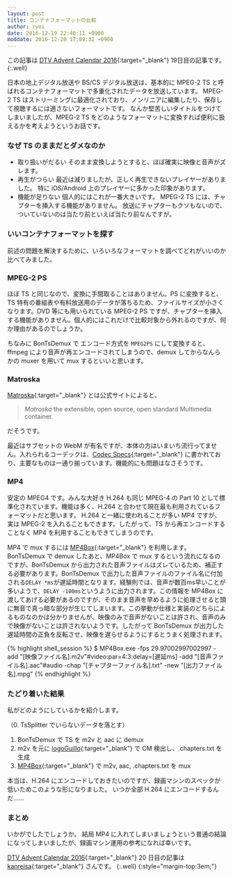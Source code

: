 ```yaml
---
layout: post
title: コンテナフォーマットの比較
author: ryoi
date: 2016-12-19 22:40:11 +0900
moddate: 2016-12-20 17:09:32 +0900
---
```

この記事は [DTV Advent Calendar 2016](http://www.adventar.org/calendars/1429){:target="_blank"} 19日目の記事です。
{:.well}

日本の地上デジタル放送や BS/CS デジタル放送は、基本的に MPEG-2 TS と呼ばれるコンテナフォーマットで多重化されたデータを放送しています。
MPEG-2 TS はストリーミングに最適化されており、ノンリニアに編集したり、保存して視聴するには適さないフォーマットです。
なんか堅苦しいタイトルをつけてしまいましたが、MPEG-2 TS をどのようなフォーマットに変換すれば便利に扱えるかを考えようというお話です。

### なぜ TS のままだとダメなのか

- 取り扱いがだるい
そのまま変換しようとすると、ほぼ確実に映像と音声がズレます。
- 再生がつらい
最近は減りましたが、正しく再生できないプレイヤーがありました。
特に iOS/Android 上のプレイヤーに多かった印象があります。
- 機能が足りない
個人的にはこれが一番大きいです。
MPEG-2 TS には、チャプターを挿入する機能がありません。
放送にチャプターもクソもないので、ついていないのは当たり前といえば当たり前なんですが。

### いいコンテナフォーマットを探す

前述の問題を解決するために、いろいろなフォーマットを調べてどれがいいのか比べてみました。

### MPEG-2 PS

ほぼ TS と同じなので、変換に手間取ることはありません。PS に変換すると、TS 特有の番組表や有料放送用のデータが落ちるため、ファイルサイズが小さくなります。DVD 等にも用いられている MPEG-2 PS ですが、チャプターを挿入する機能がありません。個人的にはこれだけで比較対象から外れるのですが、何か理由があるのでしょうか。

ちなみに BonTsDemux で エンコード方式を `MPEG2PS` にして変換すると、ffmpeg により音声が再エンコードされてしまうので、demux してからなんらかの muxer を用いて mux するといいと思います。

### Matroska

[Matroska](https://www.matroska.org/index.html){:target="_blank"} とは公式サイトによると、

> *Matroska* the extensible, open source, open standard Multimedia container.

だそうです。

最近はサブセットの WebM が有名ですが、本体の方はいまいち流行ってません。入れられるコーデックは、[Codec Specs](https://www.matroska.org/technical/specs/codecid/index.html){:target="_blank"} に書かれており、主要なものは一通り揃っています。機能的にも問題はなさそうです。

### MP4

安定の MPEG4 です。みんな大好き H.264 も同じ MPEG-4 の Part 10 として標準化されています。機能は多く、H.264 と合わせて現在最も利用されているフォーマットだと思います。
H.264 と一緒に使われることが多い MP4 ですが、実は MPEG-2 を入れることもできます。したがって、TS から再エンコードすることなく MP4 を利用することもできてしまうのです。

MP4 で mux するには [MP4Box](https://gpac.wp.mines-telecom.fr/mp4box/){:target="_blank"} を利用します。BonTsDemux で demux したあと、MP4Box で mux するという流れになるのですが、BonTsDemux から出力された音声ファイルはズレているため、補正する必要があります。BonTsDemux で出力した音声ファイルのファイル名に付加される`DELAY *ms`が遅延時間となります。経験則では、音声が数百ms早いことが多いようで、`DELAY -100ms`というように出力されます。この情報を MP4Box に渡してあげる必要があるのですが、そのまま音声を早めるように処理させると頭に無音で真っ暗な部分が生じてしまいます。この挙動が仕様と実装のどちらによるものなのかは分かりませんが、映像のみで音声がないことは許され、音声のみで映像がないことは許されないようです。したがって BonTsDemux が出力した遅延時間の正負を反転させ、映像を遅らせるようにするとうまく処理されます。

{% highlight shell_session %}
$ MP4Box.exe -fps 29.97002997002997 -add "[映像ファイル名].m2v"#video:par=4:3:delay=[遅延ms] -add "[音声ファイル名].aac"#audio -chap "[チャプターファイル名].txt" -new "[出力ファイル名].mpg"
{% endhighlight %}

### たどり着いた結果

私がどのようにしているかを紹介します。

（0. TsSplitter でいらないデータを落とす）
1. BonTsDemux で TS を m2v と aac に demux
2. m2v を元に [logoGuillo](http://loggialogic.blogspot.com/2011/11/cm-logoguillo.html){:target="_blank"} で CM 検出し、.chapters.txt を生成
3. [MP4Box](https://gpac.wp.mines-telecom.fr/mp4box/){:target="_blank"} で m2v, aac, .chapters.txt を mux

本当は、H.264 にエンコードしておきたいのですが、録画マシンのスペックが低いためこのような形になりました。
いつか全部 H.264 にエンコードするんだ……

### まとめ

いかがでしたでしょうか。
結局 MP4 に入れてしまいましょうという普通の結論になってしまいましたが、録画マシン運用の参考になれば幸いです。


[DTV Advent Calendar 2016](http://www.adventar.org/calendars/1429){:target="_blank"} 20 日目の記事は [kanreisa](https://twitter.com/kanreisa){:target="_blank"} さんです。
{:.well}
{:style="margin-top:3em;"}
